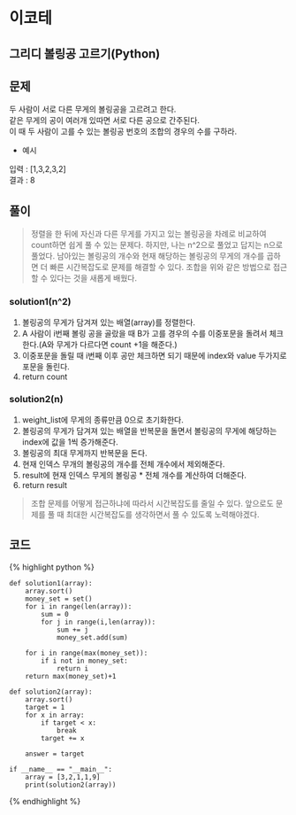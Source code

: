 # 이코테

## 그리디 볼링공 고르기(Python)

## 문제

두 사람이 서로 다른 무게의 볼링공을 고르려고 한다.<br>
같은 무게의 공이 여러개 있따면 서로 다른 공으로 간주된다.<br>
이 때 두 사람이 고를 수 있는 볼링공 번호의 조합의 경우의 수를 구하라.


- 예시

입력 : [1,3,2,3,2]<br>
결과 : 8
  
## 풀이
> 정렬을 한 뒤에 자신과 다른 무게를 가지고 있는 볼링공을 차례로 비교하여 count하면 쉽게 풀 수 있는 문제다. 하지만,
> 나는 n^2으로 풀었고 답지는 n으로 풀었다. 남아있는 볼링공의 개수와 현재 해당하는 볼링공의 무게의 개수를 곱하면 더 빠른 시간복잡도로 문제를 해결할 수 있다.
> 조합을 위와 같은 방법으로 접근 할 수 있다는 것을 새롭게 배웠다.
 
### solution1(n^2)
1. 볼링공의 무게가 담겨져 있는 배열(array)를 정렬한다.
2. A 사람이 i번째 볼링 공을 골랐을 때 B가 고를 경우의 수를 이중포문을 돌려서 체크한다.(A와 무게가 다르다면 count +1을 해준다.)
3. 이중포문을 돌릴 때 i번째 이후 공만 체크하면 되기 때문에 index와 value 두가지로 포문을 돌린다.
4. return count

### solution2(n)
1. weight_list에 무게의 종류만큼 0으로 초기화한다.
2. 볼링공의 무게가 담겨져 있는 배열을 반복문을 돌면서 볼링공의 무게에 해당하는 index에 값을 1씩 증가해준다.
3. 볼링공의 최대 무게까지 반복문을 돈다.
4. 현재 인덱스 무개의 볼링공의 개수를 전체 개수에서 제외해준다.
5. result에 현재 인덱스 무게의 볼링공 * 전체 개수를 계산하여 더해준다.
6. return result

> 조합 문제를 어떻게 접근하냐에 따라서 시간복잡도를 줄일 수 있다. 
> 앞으로도 문제를 풀 때 최대한 시간복잡도를 생각하면서 풀 수 있도록 노력해야겠다.

## 코드

{% highlight python %}

    def solution1(array):
        array.sort()
        money_set = set()
        for i in range(len(array)):
            sum = 0
            for j in range(i,len(array)):
                sum += j
                money_set.add(sum)
    
        for i in range(max(money_set)):
            if i not in money_set:
                return i
        return max(money_set)+1
    
    def solution2(array):
        array.sort()
        target = 1
        for x in array:
            if target < x:
                break
            target += x
    
        answer = target
    
    if __name__ == "__main__":
        array = [3,2,1,1,9]
        print(solution2(array))

{% endhighlight %}